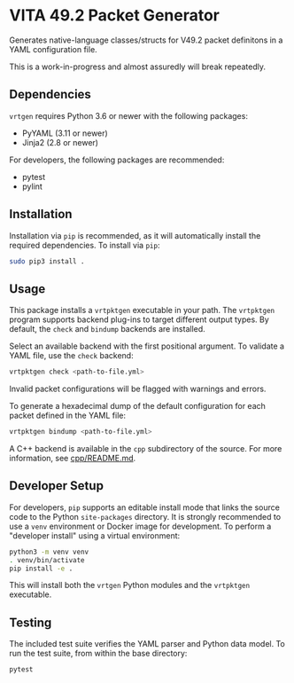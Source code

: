# VITA 49.2 Packet Generator

Generates native-language classes/structs for V49.2 packet definitons in a YAML configuration file.

This is a work-in-progress and almost assuredly will break repeatedly.

## Dependencies

`vrtgen` requires Python 3.6 or newer with the following packages:

* PyYAML (3.11 or newer)
* Jinja2 (2.8 or newer)

For developers, the following packages are recommended:

* pytest
* pylint

## Installation

Installation via `pip` is recommended, as it will automatically install the required dependencies.
To install via `pip`:

```sh
sudo pip3 install .
```

## Usage

This package installs a `vrtpktgen` executable in your path.
The `vrtpktgen` program supports backend plug-ins to target different output types.
By default, the `check` and `bindump` backends are installed.

Select an available backend with the first positional argument.
To validate a YAML file, use the `check` backend:

```sh
vrtpktgen check <path-to-file.yml>
```

Invalid packet configurations will be flagged with warnings and errors.

To generate a hexadecimal dump of the default configuration for each packet defined in the YAML file:

```sh
vrtpktgen bindump <path-to-file.yml>
```

A C++ backend is available in the `cpp` subdirectory of the source.
For more information, see [cpp/README.md](./cpp/README.md).

## Developer Setup

For developers, `pip` supports an editable install mode that links the source code to the Python `site-packages` directory.
It is strongly recommended to use a `venv` environment or Docker image for development.
To perform a "developer install" using a virtual environment:

```sh
python3 -m venv venv
. venv/bin/activate
pip install -e .
```

This will install both the `vrtgen` Python modules and the `vrtpktgen` executable.

## Testing

The included test suite verifies the YAML parser and Python data model.
To run the test suite, from within the base directory:

```sh
pytest
```
